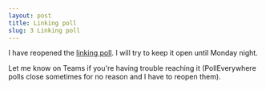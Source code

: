 ```yaml
---
layout: post
title: Linking poll
slug: 3 Linking poll
---
```


I have reopened the [linking poll](https://www.polleverywhere.com/free_text_polls/aaQnaLgRZgvWV49SntPf9). I will try to keep it open until Monday night. 

Let me know on Teams if you're having trouble reaching it (PollEverywhere polls close sometimes for no reason and I have to reopen them).
